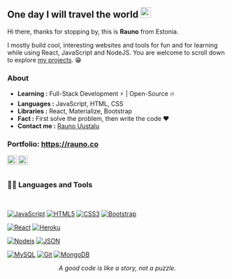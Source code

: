 ## One day I will travel the world <img src="https://github.com/TheDudeThatCode/TheDudeThatCode/blob/master/Assets/Earth.gif" width="24px">


Hi there, thanks for stopping by, this is **Rauno** from Estonia.

I mostly build cool, interesting websites and tools for fun and for learning while using React, JavaScript and NodeJS. You are welcome to scroll down to explore [my projects](https://github.com/Hairity?tab=repositories). 😁

### About

-  **Learning :** Full-Stack Development :zap: | Open-Source :fire:    
-  **Languages :** JavaScript, HTML, CSS
-  **Libraries :** React, Materialize, Bootstrap
-  **Fact :** First solve the problem, then write the code :heart:
-  **Contact me :** [Rauno Uustalu](mailto:i@raunoize@gmail.com)


### Portfolio: https://rauno.co

<a href="https://www.linkedin.com/in/rauno-uustalu">
  <img align="left" alt="Rauno Uustalu" width="22px" src="https://cdn.jsdelivr.net/npm/simple-icons@v3/icons/linkedin.svg" />
</a>
<a href="https://github.com/Hairity">
  <img align="left" alt="Rauno Uustalu" width="22px" src="https://cdn.jsdelivr.net/npm/simple-icons@v3/icons/github.svg" />
</a>


<br />
<br />
  
### 👨‍💻 Languages and Tools

<br />

[![JavaScript](https://img.shields.io/badge/-JavaScript-black?style=flat&logo=javascript&link=https://github.com/BRdhanani)](https://github.com/BRdhanani) 
[![HTML5](https://img.shields.io/badge/-HTML5-E34F26?style=flat&logo=html5&logoColor=white&link=https://github.com/BRdhanani)](https://github.com/BRdhanani) 
[![CSS3](https://img.shields.io/badge/-CSS3-1572B6?style=flat&logo=css3&link=https://github.com/BRdhanani)](https://github.com/BRdhanani) 
[![Bootstrap](https://img.shields.io/badge/-Bootstrap-563D7C?style=flat&logo=bootstrap&link=https://github.com/BRdhanani)](https://github.com/BRdhanani) 

[![React](https://img.shields.io/badge/-React-black?style=flat&logo=react&link=https://github.com/BRdhanani)](https://github.com/BRdhanani) 
[![Heroku](https://img.shields.io/badge/-Heroku-gray?style=flat&logo=heroku&link=https://github.com/BRdhanani)](https://github.com/BRdhanani) 

[![Nodejs](https://img.shields.io/badge/-Nodejs-green?style=flat&logo=Node.js&link=https://github.com/BRdhanani)](https://github.com/BRdhanani) 
[![JSON](https://img.shields.io/badge/-json-02569B?style=flat&logo=json&link=https://github.com/BRdhanani)](https://github.com/BRdhanani)

[![MySQL](https://img.shields.io/badge/-MySQL-black?style=flat&logo=mysql&link=https://github.com/BRdhanani)](https://github.com/BRdhanani)
[![Git](https://img.shields.io/badge/-Git-black?style=flat&logo=git&link=https://github.com/BRdhanani)](https://github.com/BRdhanani) 
[![MongoDB](https://img.shields.io/badge/-MongoDB-FCA121?style=flat&logo=mongodb&link=https://github.com/BRdhanani)](https://gitlab.com/BRdhanani) 


<p align="center">
  <i>A good code is like a story, not a puzzle.</i><br/>
</p>


